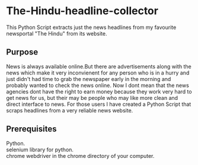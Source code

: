 # The-Hindu-headline-collector
This Python Script extracts just the news headlines from my favourite newsportal "The Hindu" from its website.

Purpose
--------
News is always available online.But there are advertisements along with the news which make it very inconvienent for any person who is in a hurry and just didn't had time to grab the newspaper early in the morning and probably wanted to check the news online.
Now I dont mean that the news agencies dont have the right to earn money because they work very hard to get news for us, but their may be people who may like more clean and direct interface to news.
For those users I have created a Python Script that scraps headlines from a very reliable news website.

Prerequisites
--------------
Python.<br>
selenium library for python.<br>
chrome webdriver in the chrome directory of your computer.



